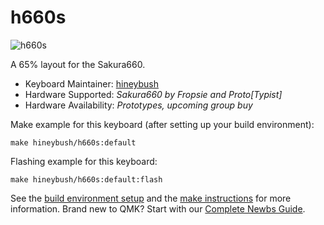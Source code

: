 # h660s

![h660s](https://i.imgur.com/U7s0xJL.png)

A 65% layout for the Sakura660.

* Keyboard Maintainer: [hineybush](https://github.com/hineybush)
* Hardware Supported: *Sakura660 by Fropsie and Proto[Typist]*
* Hardware Availability: *Prototypes, upcoming group buy*

Make example for this keyboard (after setting up your build environment):

    make hineybush/h660s:default

Flashing example for this keyboard:

    make hineybush/h660s:default:flash

See the [build environment setup](https://docs.qmk.fm/#/getting_started_build_tools) and the [make instructions](https://docs.qmk.fm/#/getting_started_make_guide) for more information. Brand new to QMK? Start with our [Complete Newbs Guide](https://docs.qmk.fm/#/newbs).
